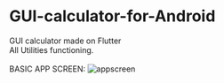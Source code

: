 # GUI-calculator-for-Android
GUI calculator made on Flutter\
All Utilities functioning.
\
\
BASIC APP SCREEN:
![appscreen](https://user-images.githubusercontent.com/66629629/180087956-51ee8c0c-84c2-4a94-8686-9961f326b665.png)
